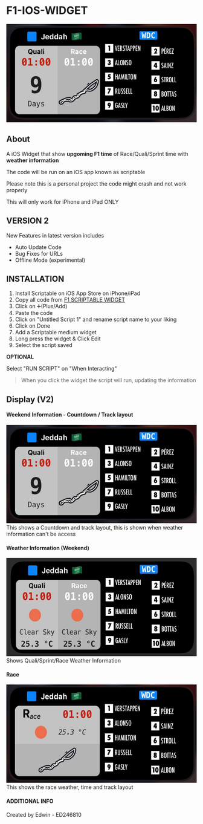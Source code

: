 # F1-IOS-WIDGET
<img src="https://github.com/ed246810/F1-IOS-WIDGET/blob/main/Images/Version%202/Race-Quali%20Countdown-Track%20Img.jpg" width="550" height="260">

## About
A iOS Widget that show **upgoming F1 time** of Race/Quali/Sprint time with **weather information**

The code will be run on an iOS app known as scriptable

Please note this is a personal project the code might crash and not work properly

This will only work for iPhone and iPad ONLY

## VERSION 2
New Features in latest version includes
- Auto Update Code
- Bug Fixes for URLs
- Offline Mode (experimental)

## INSTALLATION
1. Install Scriptable on iOS App Store on iPhone/iPad
2. Copy all code from [F1 SCRIPTABLE WIDGET](https://github.com/ed246810/F1-IOS-WIDGET/blob/main/F1%20SCRIPTABLE%20WIDGET.js)
3. Click on ➕(Plus/Add)
4. Paste the code
5. Click on "Untitled Script 1" and rename script name to your liking
6. Click on Done
7. Add a Scriptable medium widget 
8. Long press the widget & Click Edit
9. Select the script saved

**OPTIONAL**

Select "RUN SCRIPT" on "When Interacting"
> When you click the widget the script will run, updating the information

## Display (V2)
#### Weekend Information - Countdown / Track layout
<img src="https://github.com/ed246810/F1-IOS-WIDGET/blob/main/Images/Version%202/Race-Quali%20Countdown-Track%20Img.jpg" width="550" height="260">
This shows a Countdown and track layout, this is shown when weather information can't be access


#### Weather Information (Weekend)
<img src="https://github.com/ed246810/F1-IOS-WIDGET/blob/main/Images/Version%202/Race-Quali%20Weather.jpg" width="550" height="260">
Shows Quali/Sprint/Race Weather Information


#### Race
<img src="https://github.com/ed246810/F1-IOS-WIDGET/blob/main/Images/Version%202/Race%20Weather.jpg" width="550" height="260">
This shows the race weather, time and track layout


#### ADDITIONAL INFO
Created by Edwin - ED246810
